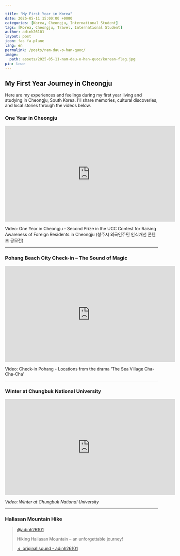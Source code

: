 ```yaml
---

title: "My First Year in Korea"
date: 2025-05-11 15:00:00 +0000
categories: [Korea, Cheongju, International Student]
tags: [Korea, Cheongju, Travel, International Student]
author: adinh26101
layout: post
icon: fas fa-plane
lang: en
permalink: /posts/nam-dau-o-han-quoc/
image:
  path: assets/2025-05-11-nam-dau-o-han-quoc/korean-flag.jpg
pin: true
---
```


## My First Year Journey in Cheongju

<p>Here are my experiences and feelings during my first year living and studying in Cheongju, South Korea. I'll share memories, cultural discoveries, and local stories through the videos below.</p>

### One Year in Cheongju

<iframe width="560" height="315" src="https://www.youtube.com/embed/u757aGaLK4Y" 
title="YouTube video player" frameborder="0" 
allow="accelerometer; autoplay; clipboard-write; encrypted-media; gyroscope; picture-in-picture; web-share" 
allowfullscreen></iframe>

Video: One Year in Cheongju – Second Prize in the UCC Contest for Raising Awareness of Foreign Residents in Cheongju (청주시 외국인주민 인식개선 콘텐츠 공모전)

---

### Pohang Beach City Check-in – The Sound of Magic

<iframe width="560" height="315" src="https://www.youtube.com/embed/5cSX_cUNw_0" 
title="Pohang Check-in" frameborder="0" 
allow="accelerometer; autoplay; clipboard-write; encrypted-media; gyroscope; picture-in-picture; web-share" 
allowfullscreen></iframe>

Video:  Check-in Pohang - Locations from the drama 'The Sea Village Cha-Cha-Cha'

---

### Winter at Chungbuk National University

<iframe width="560" height="315" src="https://www.youtube.com/embed/3Is1sQRgxjE" 
title="Winter at Chungbuk National University" frameborder="0" 
allow="accelerometer; autoplay; clipboard-write; encrypted-media; gyroscope; picture-in-picture; web-share" 
allowfullscreen></iframe>

*Video: Winter at Chungbuk National University*

---

### Hallasan Mountain Hike

<blockquote class="tiktok-embed" cite="https://www.tiktok.com/@adinh26101/photo/7463640082268933394" data-video-id="7463640082268933394" style="max-width: 605px;min-width: 325px;" >
  <section> 
    <a target="_blank" title="@adinh26101" href="https://www.tiktok.com/@adinh26101">@adinh26101</a> 
    <p>Hiking Hallasan Mountain – an unforgettable journey!</p> 
    <a target="_blank" title="♬ original sound - adinh26101" href="https://www.tiktok.com/music/original-sound-7463640082405431810">♬ original sound - adinh26101</a>
  </section> 
</blockquote> 
<script async src="https://www.tiktok.com/embed.js"></script>